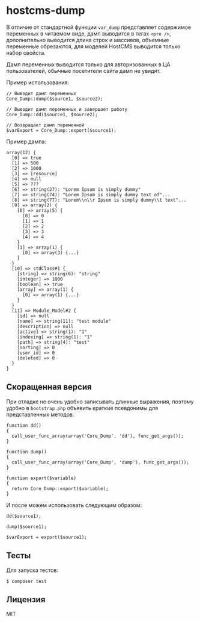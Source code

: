 # hostcms-dump

В отличие от стандартной функции `var_dump` представляет содержимое переменных в читаемом виде, дамп выводится в тегах `<pre />`, дополнительно выводится длина строк и массивов, объемные переменные обрезаются, для моделей HostCMS выводится только набор свойста.

Дамп переменных выводится только для авторизованных в ЦА пользователей, обычные посетители сайта дамп не увидят.

Пример использования:

```
// Выводит дамп переменных
Core_Dump::dump($source1, $source2); 

// Выводит дамп переменных и завершает работу
Core_Dump::dd($source1, $source2);

// Возвращает дамп переменной
$varExport = Core_Dump::export($source1);
```

Пример дампа: 
```
array(12) {
  [0] => true
  [1] => 500
  [2] => 1000
  [3] => [resource]
  [4] => null
  [5] => ???
  [6] => string(27): "Lorem Ipsum is simply dummy"
  [7] => string(74): "Lorem Ipsum is simply dummy text of"...
  [8] => string(77): "Lorem\\n\\r Ipsum is simply dummy\\t text"...
  [9] => array(2) {
    [0] => array(5) {
      [0] => 0
      [1] => 1
      [2] => 2
      [3] => 3
      [4] => 4
    }
    [1] => array(1) {
      [0] => array(3) {...}
    }
  }
  [10] => stdClass#1 {
    [string] => string(6): "string"
    [integer] => 1000
    [boolean] => true
    [array] => array(1) {
      [0] => array(1) {...}
    }
  }
  [11] => Module_Model#2 {
    [id] => null
    [name] => string(11): "test module"
    [description] => null
    [active] => string(1): "1"
    [indexing] => string(1): "1"
    [path] => string(4): "test"
    [sorting] => 0
    [user_id] => 0
    [deleted] => 0
  }
}
```

## Скоращенная версия

При отладке не очень удобно записывать длинные выражения, поэтому удобно в `bootstrap.php` объявить краткие псевдонимы для представленных методов:

```
function dd()
{
  call_user_func_array(array('Core_Dump', 'dd'), func_get_args());
}

function dump()
{
  call_user_func_array(array('Core_Dump', 'dump'), func_get_args());
}

function export($variable)
{
  return Core_Dump::export($variable);
}
```

И после можем использовать следующим образом:

```
dd($source1);

dump($source1);

$varExport = export($source1);
```

## Тесты

Для запуска тестов:

```$ composer test```

## Лицензия

MIT